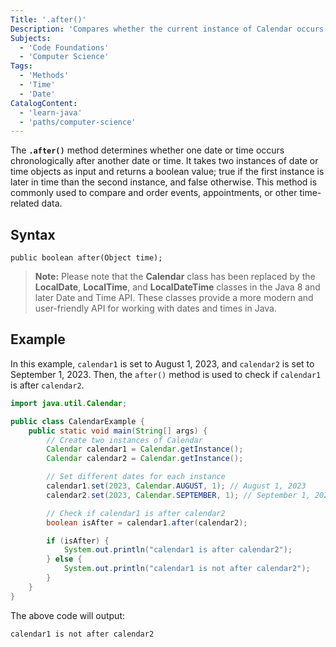 ```yaml
---
Title: '.after()'
Description: 'Compares whether the current instance of Calendar occurs after the time represented by the specified Object.'
Subjects:
  - 'Code Foundations'
  - 'Computer Science'
Tags:
  - 'Methods'
  - 'Time'
  - 'Date'
CatalogContent:
  - 'learn-java'
  - 'paths/computer-science'
---
```


The **`.after()`** method determines whether one date or time occurs chronologically after another date or time. It takes two instances of date or time objects as input and returns a boolean value; true if the first instance is later in time than the second instance, and false otherwise. This method is commonly used to compare and order events, appointments, or other time-related data.

## Syntax

```pseudo
public boolean after(Object time);
```

> **Note:** Please note that the **Calendar** class has been replaced by the **LocalDate**, **LocalTime**, and **LocalDateTime** classes in the Java 8 and later Date and Time API. These classes provide a more modern and user-friendly API for working with dates and times in Java.

## Example

In this example, `calendar1` is set to August 1, 2023, and `calendar2` is set to September 1, 2023. Then, the `after()` method is used to check if `calendar1` is after `calendar2`.

```java
import java.util.Calendar;

public class CalendarExample {
    public static void main(String[] args) {
        // Create two instances of Calendar
        Calendar calendar1 = Calendar.getInstance();
        Calendar calendar2 = Calendar.getInstance();

        // Set different dates for each instance
        calendar1.set(2023, Calendar.AUGUST, 1); // August 1, 2023
        calendar2.set(2023, Calendar.SEPTEMBER, 1); // September 1, 2023

        // Check if calendar1 is after calendar2
        boolean isAfter = calendar1.after(calendar2);

        if (isAfter) {
            System.out.println("calendar1 is after calendar2");
        } else {
            System.out.println("calendar1 is not after calendar2");
        }
    }
}

```

The above code will output:

```shell
calendar1 is not after calendar2
```